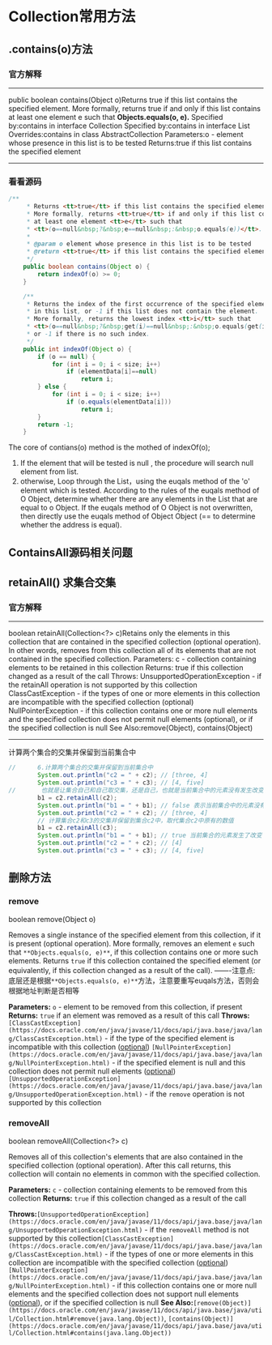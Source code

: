 # Collection常用方法

## .contains(o)方法

### 官方解释

---

public boolean contains(Object o)Returns true if this list contains the specified element. More formally, returns true if and only if this list contains at least one element e such that **Objects.equals(o, e).**
Specified by:contains in interface Collection<E>
Specified by:contains in interface List<E>
Overrides:contains in class AbstractCollection<E>
Parameters:o - element whose presence in this list is to be tested
Returns:true if this list contains the specified element

---

### 看看源码

```java
/**
     * Returns <tt>true</tt> if this list contains the specified element.
     * More formally, returns <tt>true</tt> if and only if this list contains
     * at least one element <tt>e</tt> such that
     * <tt>(o==null&nbsp;?&nbsp;e==null&nbsp;:&nbsp;o.equals(e))</tt>.
     *
     * @param o element whose presence in this list is to be tested
     * @return <tt>true</tt> if this list contains the specified element
     */
    public boolean contains(Object o) {
        return indexOf(o) >= 0;
    }

    /**
     * Returns the index of the first occurrence of the specified element
     * in this list, or -1 if this list does not contain the element.
     * More formally, returns the lowest index <tt>i</tt> such that
     * <tt>(o==null&nbsp;?&nbsp;get(i)==null&nbsp;:&nbsp;o.equals(get(i)))</tt>,
     * or -1 if there is no such index.
     */
    public int indexOf(Object o) {
        if (o == null) {
            for (int i = 0; i < size; i++)
                if (elementData[i]==null)
                    return i;
        } else {
            for (int i = 0; i < size; i++)
                if (o.equals(elementData[i]))
                    return i;
        }
        return -1;
    }
```

The core of contians(o) method is the mothed of indexOf(o);

1. If the element that will be tested is null , the procedure will search null element from list.
2. otherwise,  Loop through the List，using the euqals method of the 'o' element which is tested.  According to the rules of the euqals method of O Object, determine whether there are any elements in the List that are equal to o Object. If the euqals method of O Object is not overwritten, then directly use the euqals method of Object Object (== to determine whether the address is equal).

## ContainsAll源码相关问题

## retainAll() 求集合交集

### 官方解释

---

boolean retainAll(Collection<?> c)Retains only the elements in this collection that are contained in the specified collection (optional operation). In other words, removes from this collection all of its elements that are not contained in the specified collection.
Parameters:
c - collection containing elements to be retained in this collection
Returns:
true if this collection changed as a result of the call
Throws:
UnsupportedOperationException - if the retainAll operation is not supported by this collection
ClassCastException - if the types of one or more elements in this collection are incompatible with the specified collection (optional)
NullPointerException - if this collection contains one or more null elements and the specified collection does not permit null elements (optional), or if the specified collection is null
See Also:remove(Object), contains(Object)

---

计算两个集合的交集并保留到当前集合中

```java
//      6.计算两个集合的交集并保留到当前集合中
        System.out.println("c2 = " + c2); // [three, 4]
        System.out.println("c3 = " + c3); // [4, five]
//       也就是让集合自己和自己取交集，还是自己，也就是当前集合中的元素没有发生改变
        b1 = c2.retainAll(c2);
        System.out.println("b1 = " + b1); // false 表示当前集合中的元素没有发生改变
        System.out.println("c2 = " + c2); // [three, 4]
        // 计算集合c2和c3的交集并保留到集合c2中，取代集合c2中原有的数值
        b1 = c2.retainAll(c3);
        System.out.println("b1 = " + b1); // true 当前集合的元素发生了改变
        System.out.println("c2 = " + c2); // [4]
        System.out.println("c3 = " + c3); // [4, five]
```

## 删除方法

### remove

boolean remove(Object o)

Removes a single instance of the specified element from this collection, if it is present (optional operation). More formally, removes an element `e` such that `**Objects.equals(o, e)**`, if this collection contains one or more such elements. Returns `true` if this collection contained the specified element (or equivalently, if this collection changed as a result of the call). ——-注意点: 底层还是根据`**Objects.equals(o, e)**`方法，注意要重写euqals方法，否则会根据地址判断是否相等

**Parameters:**
`o` - element to be removed from this collection, if present
**Returns:**
`true` if an element was removed as a result of this call
**Throws:**
`[ClassCastException](https://docs.oracle.com/en/java/javase/11/docs/api/java.base/java/lang/ClassCastException.html)` - if the type of the specified element is incompatible with this collection ([optional](https://docs.oracle.com/en/java/javase/11/docs/api/java.base/java/util/Collection.html#optional-restrictions))
`[NullPointerException](https://docs.oracle.com/en/java/javase/11/docs/api/java.base/java/lang/NullPointerException.html)` - if the specified element is null and this collection does not permit null elements ([optional](https://docs.oracle.com/en/java/javase/11/docs/api/java.base/java/util/Collection.html#optional-restrictions))
`[UnsupportedOperationException](https://docs.oracle.com/en/java/javase/11/docs/api/java.base/java/lang/UnsupportedOperationException.html)` - if the `remove` operation is not supported by this collection

### removeAll

boolean removeAll(Collection<?> c)

Removes all of this collection's elements that are also contained in the specified collection (optional operation). After this call returns, this collection will contain no elements in common with the specified collection.

**Parameters:**
`c` - collection containing elements to be removed from this collection
**Returns:**
`true` if this collection changed as a result of the call

**Throws:**`[UnsupportedOperationException](https://docs.oracle.com/en/java/javase/11/docs/api/java.base/java/lang/UnsupportedOperationException.html)` - if the `removeAll` method is not supported by this collection`[ClassCastException](https://docs.oracle.com/en/java/javase/11/docs/api/java.base/java/lang/ClassCastException.html)` - if the types of one or more elements in this collection are incompatible with the specified collection ([optional](https://docs.oracle.com/en/java/javase/11/docs/api/java.base/java/util/Collection.html#optional-restrictions))`[NullPointerException](https://docs.oracle.com/en/java/javase/11/docs/api/java.base/java/lang/NullPointerException.html)` - if this collection contains one or more null elements and the specified collection does not support null elements ([optional](https://docs.oracle.com/en/java/javase/11/docs/api/java.base/java/util/Collection.html#optional-restrictions)), or if the specified collection is null
**See Also:**`[remove(Object)](https://docs.oracle.com/en/java/javase/11/docs/api/java.base/java/util/Collection.html#remove(java.lang.Object))`, `[contains(Object)](https://docs.oracle.com/en/java/javase/11/docs/api/java.base/java/util/Collection.html#contains(java.lang.Object))`